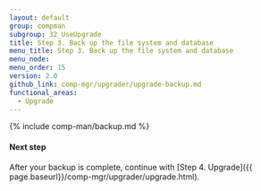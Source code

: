 ```yaml
---
layout: default
group: compman
subgroup: 32_UseUpgrade
title: Step 3. Back up the file system and database
menu_title: Step 3. Back up the file system and database
menu_node:
menu_order: 15
version: 2.0
github_link: comp-mgr/upgrader/upgrade-backup.md
functional_areas:
  - Upgrade
---
```


{% include comp-man/backup.md %}

#### Next step
After your backup is complete, continue with [Step 4. Upgrade]({{ page.baseurl}}/comp-mgr/upgrader/upgrade.html).

